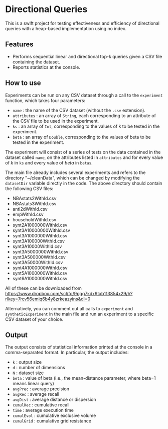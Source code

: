 # Directional Queries
This is a swift project for testing effectiveness and efficiency of directional queries with a heap-based implementation using no index.

## Features

- Performs sequential linear and directional top-k queries given a CSV file containing the dataset.
- Reports statistics at the console.

## How to use

Experiments can be run on any CSV dataset through a call to the `experiment` function, which takes four parameters:
-  `name` : the name of the CSV dataset (without the `.csv` extension).
-  `attributes` : an array of `String`, each corresponding to an attribute of the CSV file to be used in the experiment.
-  `ks` : an array of `Int`, corresponding to the values of k to be tested in the experiment.
-  `beta` : an array of `Double`, corresponding to the values of beta to be tested in the experiment.

The experiment will consist of a series of tests on the data contained in the dataset called `name`, on the attributes listed in `attributes` and for every value of *k* in `ks` and every value of *beta* in `betas`.


The main file already includes several experiments and refers to the directory "~/cleanData", which can be changed by modifying the `datasetDir` variable directly in the code.
The above directory should contain the following CSV files:
- NBAstats2WithId.csv
- NBAstats3WithId.csv
- anti2dWithId.csv
- empWithId.csv
- householdWithId.csv
- synt2A1000000WithId.csv
- synt3A10000000WithId.csv
- synt3A1000000WithId.csv
- synt3A100000WithId.csv
- synt3A10000WithId.csv
- synt3A5000000WithId.csv
- synt3A500000WithId.csv
- synt3A50000WithId.csv
- synt4A1000000WithId.csv
- synt5A1000000WithId.csv
- synt6A1000000WithId.csv

All of these can be downloaded from https://www.dropbox.com/scl/fo/9pgg7kdx9txb113854x29/h?rlkey=7rcv56emiq6b4y8zrkeazyins&dl=0

Alternatively, you can comment out all calls to `experiment` and `syntheticExperiment` in the main file and run an experiment to a specific CSV dataset of your choice.

## Output
The output consists of statistical information printed at the console in a comma-separated format.
In particular, the output includes:
- `k` : output size
- `d` : number of dimensions
- `N` : dataset size
- `beta` : value of beta (i.e., the mean-distance parameter, where beta=1 means linear query)
- `avgPrec` : average precision
- `avgRec` : average recall
- `avgDist` : average distance or dispersion
- `cumulRec` : cumulative recall
- `time` : average execution time
- `cumulEvol` : cumulative exclusive volume
- `cumulGrid` : cumulative grid resistance
